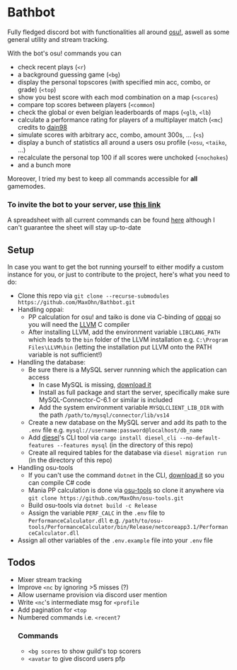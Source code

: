 # Bathbot
Fully fledged discord bot with functionalities all around [osu!](https://osu.ppy.sh/home), aswell as some general utility and stream tracking.

With the bot's osu! commands you can
- check recent plays (`<r`)
- a background guessing game (`<bg`)
- display the personal topscores (with specified min acc, combo, or grade) (`<top`)
- show you best score with each mod combination on a map (`<scores`)
- compare top scores between players (`<common`)
- check the global or even belgian leaderboards of maps (`<glb`, `<lb`)
- calculate a performance rating for players of a multiplayer match (`<mc`) credits to [dain98](https://github.com/dain98/Minccino)
- simulate scores with arbitrary acc, combo, amount 300s, ... (`<s`)
- display a bunch of statistics all around a users osu profile (`<osu`, `<taiko`, ...)
- recalculate the personal top 100 if all scores were unchoked (`<nochokes`)
- and a bunch more

Moreover, I tried my best to keep all commands accessible for **all** gamemodes.
### To invite the bot to your server, use [this link](https://discordapp.com/api/oauth2/authorize?client_id=297073686916366336&permissions=8&scope=bot)
A spreadsheet with all current commands can be found [here](http://bit.ly/badecoms) although I can't guarantee the sheet will stay up-to-date

## Setup
In case you want to get the bot running yourself to either modify a custom instance for you, or just to contribute to the project, here's what you need to do:
- Clone this repo via `git clone --recurse-submodules https://github.com/MaxOhn/Bathbot.git`
- Handling oppai:
  - PP calculation for osu! and taiko is done via C-binding of [oppai](https://github.com/Francesco149/oppai-ng) so you will need the [LLVM](http://releases.llvm.org/download.html) C compiler
  - After installing LLVM, add the environment variable `LIBCLANG_PATH` which leads to the `bin` folder of the LLVM installation e.g. `C:\Program Files\LLVM\bin` (letting the installation put LLVM onto the PATH variable is not sufficient!)
- Handling the database:
  - Be sure there is a MySQL server runnning which the application can access
    - In case MySQL is missing, [download it](https://dev.mysql.com/downloads/installer/)
    - Install as full package and start the server, specifically make sure MySQL-Connector-C-6.1 or similar is included
    - Add the system environment variable `MYSQLCLIENT_LIB_DIR` with the path `/path/to/mysql/connector/lib/vs14`
  - Create a new database on the MySQL server and add its path to the `.env` file e.g. `mysql://username:password@localhost/db_name`
  - Add [diesel](https://diesel.rs/)'s CLI tool via `cargo install diesel_cli --no-default-features --features mysql` (in the directory of this repo)
  - Create all required tables for the database via `diesel migration run` (in the directory of this repo)
- Handling osu-tools
  - If you can't use the command `dotnet` in the CLI, [download it](https://dotnet.microsoft.com/download) so you can compile C# code
  - Mania PP calculation is done via [osu-tools](https://github.com/MaxOhn/osu-tools) so clone it anywhere via `git clone https://github.com/MaxOhn/osu-tools.git`
  - Build osu-tools via `dotnet build -c Release`
  - Assign the variable `PERF_CALC` in the `.env` file to `PerformanceCalculator.dll` e.g. `/path/to/osu-tools/PerformanceCalculator/bin/Release/netcoreapp3.1/PerformanceCalculator.dll`
- Assign all other variables of the `.env.example` file into your `.env` file

## Todos
- Mixer stream tracking
- Improve `<nc` by ignoring >5 misses (?)
- Allow username provision via discord user mention
- Write `<nc`'s intermediate msg for `<profile`
- Add pagination for `<top`
- Numbered commands i.e. `<recent7`
  ### Commands
  - `<bg scores` to show guild's top scorers
  - `<avatar` to give discord users pfp